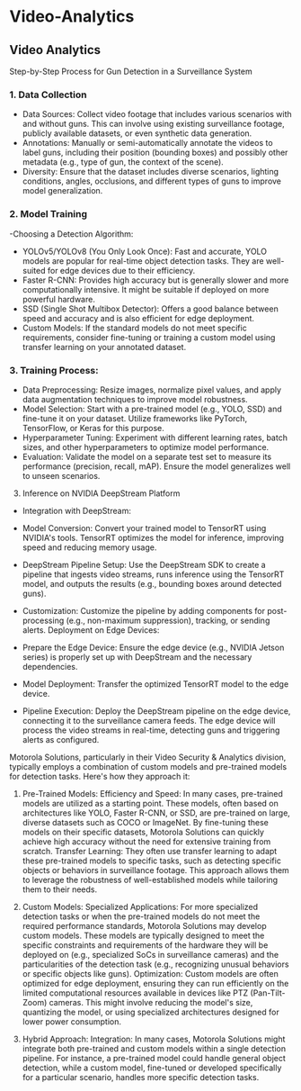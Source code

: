 # Video-Analytics
Video Analytics
---

Step-by-Step Process for Gun Detection in a Surveillance System
### 1. Data Collection
- Data Sources: Collect video footage that includes various scenarios with and without guns. This can involve using existing surveillance footage, publicly available datasets, or even synthetic data generation.
- Annotations: Manually or semi-automatically annotate the videos to label guns, including their position (bounding boxes) and possibly other metadata (e.g., type of gun, the context of the scene).
- Diversity: Ensure that the dataset includes diverse scenarios, lighting conditions, angles, occlusions, and different types of guns to improve model generalization.


### 2. Model Training

-Choosing a Detection Algorithm:

- YOLOv5/YOLOv8 (You Only Look Once): Fast and accurate, YOLO models are popular for real-time object detection tasks. They are well-suited for edge devices due to their efficiency.
- Faster R-CNN: Provides high accuracy but is generally slower and more computationally intensive. It might be suitable if deployed on more powerful hardware.
- SSD (Single Shot Multibox Detector): Offers a good balance between speed and accuracy and is also efficient for edge deployment.
- Custom Models: If the standard models do not meet specific requirements, consider fine-tuning or training a custom model using transfer learning on your annotated dataset.



### 3. Training Process:

- Data Preprocessing: Resize images, normalize pixel values, and apply data augmentation techniques to improve model robustness.
- Model Selection: Start with a pre-trained model (e.g., YOLO, SSD) and fine-tune it on your dataset. Utilize frameworks like PyTorch, TensorFlow, or Keras for this purpose.
- Hyperparameter Tuning: Experiment with different learning rates, batch sizes, and other hyperparameters to optimize model performance.
- Evaluation: Validate the model on a separate test set to measure its performance (precision, recall, mAP). Ensure the model generalizes well to unseen scenarios.

3. Inference on NVIDIA DeepStream Platform

- Integration with DeepStream:

- Model Conversion: Convert your trained model to TensorRT using NVIDIA's tools. TensorRT optimizes the model for inference, improving speed and reducing memory usage.
- DeepStream Pipeline Setup: Use the DeepStream SDK to create a pipeline that ingests video streams, runs inference using the TensorRT model, and outputs the results (e.g., bounding boxes around detected guns).
- Customization: Customize the pipeline by adding components for post-processing (e.g., non-maximum suppression), tracking, or sending alerts.
Deployment on Edge Devices:

- Prepare the Edge Device: Ensure the edge device (e.g., NVIDIA Jetson series) is properly set up with DeepStream and the necessary dependencies.
- Model Deployment: Transfer the optimized TensorRT model to the edge device.
- Pipeline Execution: Deploy the DeepStream pipeline on the edge device, connecting it to the surveillance camera feeds. The edge device will process the video streams in real-time, detecting guns and triggering alerts as configured.


Motorola Solutions, particularly in their Video Security & Analytics division, typically employs a combination of custom models and pre-trained models for detection tasks. Here's how they approach it:

1. Pre-Trained Models:
Efficiency and Speed: In many cases, pre-trained models are utilized as a starting point. These models, often based on architectures like YOLO, Faster R-CNN, or SSD, are pre-trained on large, diverse datasets such as COCO or ImageNet. By fine-tuning these models on their specific datasets, Motorola Solutions can quickly achieve high accuracy without the need for extensive training from scratch.
Transfer Learning: They often use transfer learning to adapt these pre-trained models to specific tasks, such as detecting specific objects or behaviors in surveillance footage. This approach allows them to leverage the robustness of well-established models while tailoring them to their needs.


3. Custom Models:
Specialized Applications: For more specialized detection tasks or when the pre-trained models do not meet the required performance standards, Motorola Solutions may develop custom models. These models are typically designed to meet the specific constraints and requirements of the hardware they will be deployed on (e.g., specialized SoCs in surveillance cameras) and the particularities of the detection task (e.g., recognizing unusual behaviors or specific objects like guns).
Optimization: Custom models are often optimized for edge deployment, ensuring they can run efficiently on the limited computational resources available in devices like PTZ (Pan-Tilt-Zoom) cameras. This might involve reducing the model's size, quantizing the model, or using specialized architectures designed for lower power consumption.


5. Hybrid Approach:
Integration: In many cases, Motorola Solutions might integrate both pre-trained and custom models within a single detection pipeline. For instance, a pre-trained model could handle general object detection, while a custom model, fine-tuned or developed specifically for a particular scenario, handles more specific detection tasks.
